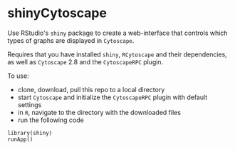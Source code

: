 # shinyCytoscape

Use RStudio's `shiny` package to create a web-interface that controls which types of graphs are displayed in `Cytoscape`. 

Requires that you have installed `shiny`, `RCytoscape` and their dependencies, as well as `Cytoscape` 2.8 and the `CytoscapeRPC` plugin.

To use:
* clone, download, pull this repo to a local directory
* start `Cytoscape` and initialize the `CytoscapeRPC` plugin with default settings
* in `R`, navigate to the directory with the downloaded files
* run the following code

```
library(shiny)
runApp()
```
